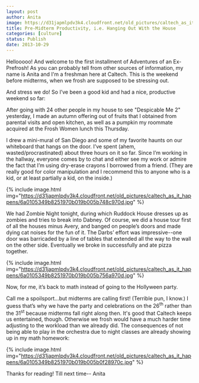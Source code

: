 ```yaml
---
layout: post
author: Anita
image: https://d31japmlpdv3k4.cloudfront.net/old_pictures/caltech_as_it_happens/6a0105349b8251970b019b005b21e7970b.jpg
title: Pre-Midterm Productivity, i.e. Hanging Out With the House
categories: [culture]
status: Publish
date: 2013-10-29
---
```


Hellooooo! And welcome to the first installment of Adventures of an Ex-Prefrosh!
As you can probably tell from other sources of information, my name is Anita and I'm a freshman here at Caltech. This
is the weekend before midterms, when we frosh are supposed to be stressing out.

And stress we do! So I’ve been a good kid and had a nice, productive weekend so
far:

After going with 24 other people in my house to see "Despicable Me 2" yesterday, I made an autumn offering out of fruits that I obtained from parental visits and open kitchen, as well as a pumpkin my roommate acquired at the Frosh Women lunch this Thursday.

I drew a mini-mural of San Diego and some of my favorite haunts on our
whiteboard that hangs on the door. I’ve spent (ahem, wasted/procrastinated) about
three hours on it so far. Since I’m working in the hallway, everyone comes by
to chat and either see my work or admire the fact that I’m using dry-erase
crayons I borrowed from a friend. (They are really good for color manipulation
and I recommend this to anyone who is a kid, or at least partially a kid, on the inside.)


{% include image.html img="https://d31japmlpdv3k4.cloudfront.net/old_pictures/caltech_as_it_happens/6a0105349b8251970b019b005b748c970d.jpg" %}

We had Zombie Night tonight, during which Ruddock House dresses up as zombies
and tries to break into Dabney. Of course, we did a house tour first of all the houses minus Avery, and banged
on people’s doors and made dying cat noises for the fun of it. The Darbs’
effort was impressive--one door was barricaded by a line of tables that
extended all the way to the wall on the other side. Eventually we broke in
successfully and ate pizza together.


{% include image.html img="https://d31japmlpdv3k4.cloudfront.net/old_pictures/caltech_as_it_happens/6a0105349b8251970b019b005b756a970d.jpg" %}

Now, for me, it’s back to math instead of going to the Hollyween party.

Call me a spoilsport...but midterms are calling first! (Terrible pun, I know.) I guess that’s why we have
the party and celebrations on the 26<sup>th</sup> rather than the 31<sup>st</sup>
because midterms fall right along then. It's good that Caltech keeps us entertained, though. Otherwise we frosh would have a much harder time adjusting to the workload than we already did. 
The consequences of not being able to play in the orchestra due to night classes are already showing up in my math homework:


{% include image.html img="https://d31japmlpdv3k4.cloudfront.net/old_pictures/caltech_as_it_happens/6a0105349b8251970b019b005b0f28970c.jpg" %}

Thanks for reading! Till next time--
Anita 

